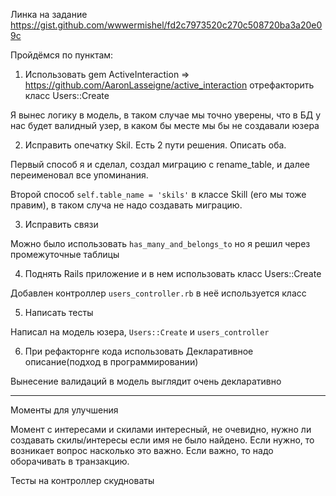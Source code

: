 Линка на задание https://gist.github.com/wwwermishel/fd2c7973520c270c508720ba3a20e09c

Пройдёмся по пунктам:
1. Использовать gem ActiveInteraction => https://github.com/AaronLasseigne/active_interaction отрефакторить класс Users::Create

Я вынес логику в модель, в таком случае мы точно уверены, что в БД у нас будет валидный узер, в каком бы месте мы бы не
создавали юзера

2. Исправить опечатку Skil. Есть 2 пути решения. Описать оба.

Первый способ я и сделал, создал миграцию с rename_table, и далее переименовал все упоминания.

Второй способ `self.table_name = 'skils'` в классе Skill (его мы тоже правим), в таком случа не надо создавать миграцию.

3. Исправить связи

Можно было использовать `has_many_and_belongs_to` но я решил через промежуточные таблицы

4. Поднять Rails приложение и в нем использовать класс Users::Create

Добавлен контроллер `users_controller.rb` в неё используется класс

5. Написать тесты

Написал на модель юзера, `Users::Create` и `users_controller`

6. При рефакторнге кода использовать Декларативное описание(подход в программировании)

Вынесение валидаций в модель выглядит очень декларативно

--------------------------------

Моменты для улучшения

Момент с интересами и скилами интересный, не очевидно, нужно ли создавать скилы/интересы если имя не было найдено.
Если нужно, то возникает вопрос насколько это важно. Если важно, то надо оборачивать в транзакцию.

Тесты на контроллер скудноваты

